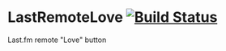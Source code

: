 LastRemoteLove [![Build Status](https://travis-ci.org/adelnizamutdinov/LastRemoteLove.svg?branch=master)](https://travis-ci.org/adelnizamutdinov/LastRemoteLove)
==============

Last.fm remote "Love" button
